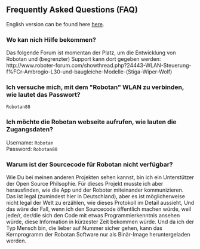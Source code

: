 <H2>Frequently Asked Questions (FAQ)</H2>
English version can be found here <A HREF="FAQ_de.md">here</A>.
<H3>Wo kan nich Hilfe bekommen?</H3>
Das folgende Forum ist momentan der Platz, um die Entwicklung von Robotan und
(begrenzter) Support kann dort gegeben werden:<BR>
  http://www.roboter-forum.com/showthread.php?24443-WLAN-Steuerung-f%FCr-Ambrogio-L30-und-baugleiche-Modelle-(Stiga-Wiper-Wolf)
<H3>Ich versuche mich, mit dem "Robotan" WLAN zu verbinden, wie lautet das
Passwort?</H3>
  <code>Robotan88</code>
<H3>Ich möchte die Robotan webseite aufrufen, wie lauten die Zugangsdaten?</H3>
  Username: <code>Robotan</code>  <BR>
Password: <code>Robotan88</code>
  <H3>Warum ist der Sourcecode für Robotan nicht verfügbar?</H3>
  Wie Du bei meinen anderen Projekten sehen kannst, bin ich ein Unterstützer
der Open Source Philsophie. Für dieses Projekt musste ich aber herausfinden,
wie die App und der Roboter miteinander kommunizieren. Das ist legal
(zumindest hier in Deutschland), aber es ist möglicherweise nicht legal der Welt
zu erzählen, wie dieses Protokoll im Detail aussieht, Und das wäre der Fall, wenn
ich den Sourcecode öffentlich machen würde, weil jede/r, der/die sich den Code 
mit etwas Programmierkenntnis ansehen würde, diese Information in kürzester
Zeit bekommen würde.  
Und da ich der Typ Mensch bin, die lieber auf Nummer sicher gehen, kann das 
Kernprogramm der Robotan Software nur als Binär-Image heruntergeladen werden.


